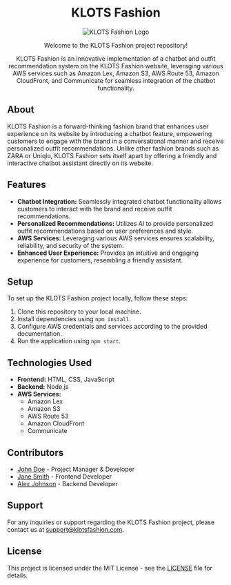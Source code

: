 <h1 align="center">KLOTS Fashion</h1>

<p align="center">
  <img src="https://yourimageurl.com" alt="KLOTS Fashion Logo">
</p>

<p align="center">Welcome to the KLOTS Fashion project repository!</p>

<p align="center">KLOTS Fashion is an innovative implementation of a chatbot and outfit recommendation system on the KLOTS Fashion website, leveraging various AWS services such as Amazon Lex, Amazon S3, AWS Route 53, Amazon CloudFront, and Communicate for seamless integration of the chatbot functionality.</p>

<h2>About</h2>

<p>KLOTS Fashion is a forward-thinking fashion brand that enhances user experience on its website by introducing a chatbot feature, empowering customers to engage with the brand in a conversational manner and receive personalized outfit recommendations. Unlike other fashion brands such as ZARA or Uniqlo, KLOTS Fashion sets itself apart by offering a friendly and interactive chatbot assistant directly on its website.</p>

<h2>Features</h2>

<ul>
  <li><strong>Chatbot Integration:</strong> Seamlessly integrated chatbot functionality allows customers to interact with the brand and receive outfit recommendations.</li>
  <li><strong>Personalized Recommendations:</strong> Utilizes AI to provide personalized outfit recommendations based on user preferences and style.</li>
  <li><strong>AWS Services:</strong> Leveraging various AWS services ensures scalability, reliability, and security of the system.</li>
  <li><strong>Enhanced User Experience:</strong> Provides an intuitive and engaging experience for customers, resembling a friendly assistant.</li>
</ul>

<h2>Setup</h2>

<p>To set up the KLOTS Fashion project locally, follow these steps:</p>

<ol>
  <li>Clone this repository to your local machine.</li>
  <li>Install dependencies using <code>npm install</code>.</li>
  <li>Configure AWS credentials and services according to the provided documentation.</li>
  <li>Run the application using <code>npm start</code>.</li>
</ol>

<h2>Technologies Used</h2>

<ul>
  <li><strong>Frontend:</strong> HTML, CSS, JavaScript</li>
  <li><strong>Backend:</strong> Node.js</li>
  <li><strong>AWS Services:</strong>
    <ul>
      <li>Amazon Lex</li>
      <li>Amazon S3</li>
      <li>AWS Route 53</li>
      <li>Amazon CloudFront</li>
      <li>Communicate</li>
    </ul>
  </li>
</ul>

<h2>Contributors</h2>

<ul>
  <li><a href="https://github.com/johndoe">John Doe</a> - Project Manager & Developer</li>
  <li><a href="https://github.com/janesmith">Jane Smith</a> - Frontend Developer</li>
  <li><a href="https://github.com/alexjohnson">Alex Johnson</a> - Backend Developer</li>
</ul>

<h2>Support</h2>

<p>For any inquiries or support regarding the KLOTS Fashion project, please contact us at <a href="mailto:support@klotsfashion.com">support@klotsfashion.com</a>.</p>

<h2>License</h2>

<p>This project is licensed under the MIT License - see the <a href="LICENSE">LICENSE</a> file for details.</p>
